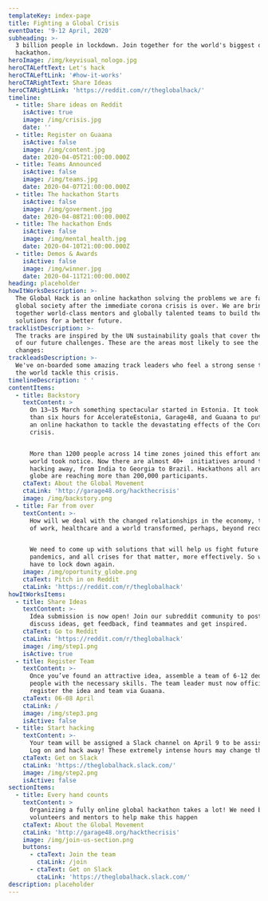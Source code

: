 ```yaml
---
templateKey: index-page
title: Fighting a Global Crisis
eventDate: '9-12 April, 2020'
subheading: >-
  3 billion people in lockdown. Join together for the world's biggest online
  hackathon.
heroImage: /img/keyvisual_nologo.jpg
heroCTALeftText: Let's hack
heroCTALeftLink: '#how-it-works'
heroCTARightText: Share Ideas
heroCTARightLink: 'https://reddit.com/r/theglobalhack/'
timeline:
  - title: Share ideas on Reddit
    isActive: true
    image: /img/crisis.jpg
    date: ''
  - title: Register on Guaana
    isActive: false
    image: /img/content.jpg
    date: 2020-04-05T21:00:00.000Z
  - title: Teams Announced
    isActive: false
    image: /img/teams.jpg
    date: 2020-04-07T21:00:00.000Z
  - title: The hackathon Starts
    isActive: false
    image: /img/goverment.jpg
    date: 2020-04-08T21:00:00.000Z
  - title: The hackathon Ends
    isActive: false
    image: /img/mental_health.jpg
    date: 2020-04-10T21:00:00.000Z
  - title: Demos & Awards
    isActive: false
    image: /img/winner.jpg
    date: 2020-04-11T21:00:00.000Z
heading: placeholder
howItWorksDescription: >-
  The Global Hack is an online hackathon solving the problems we are facing as a
  global society after the immediate corona crisis is over. We are bringing
  together world-class mentors and globally talented teams to build the
  solutions for a better future.
tracklistDescription: >-
  The tracks are inspired by the UN sustainability goals that cover the majority
  of our future challenges. These are the areas most likely to see the biggest
  changes:
trackleadsDescription: >-
  We've on-boarded some amazing track leaders who feel a strong sense to help
  the world tackle this crisis.
timelineDescription: ' '
contentItems:
  - title: Backstory
    textContent: >
      On 13–15 March something spectacular started in Estonia. It took fewer
      than six hours for AccelerateEstonia, Garage48, and Guaana to put together
      an online hackathon to tackle the devastating effects of the Coronavirus
      crisis. 


      More than 1200 people across 14 time zones joined this effort and the
      world took notice. Now there are almost 40+  initiatives around the globe
      hacking away, from India to Georgia to Brazil. Hackathons all around the
      globe are reaching more than 200,000 participants.
    ctaText: About the Global Movement
    ctaLink: 'http://garage48.org/hackthecrisis'
    image: /img/backstory.png
  - title: Far from over
    textContent: >-
      How will we deal with the changed relationships in the economy, the future
      of work, healthcare and a world transformed, perhaps, beyond recognition? 


      We need to come up with solutions that will help us fight future
      pandemics, and all crises for that matter, more effectively. So we never
      have to lock down again.
    image: /img/oportunity_globe.png
    ctaText: Pitch in on Reddit
    ctaLink: 'https://reddit.com/r/theglobalhack'
howItWorksItems:
  - title: Share Ideas
    textContent: >-
      Idea submission is now open! Join our subreddit community to post and
      discuss ideas, get feedback, find teammates and get inspired.
    ctaText: Go to Reddit
    ctaLink: 'https://reddit.com/r/theglobalhack'
    image: /img/step1.png
    isActive: true
  - title: Register Team
    textContent: >-
      Once you’ve found an attractive idea, assemble a team of 6-12 dedicated
      people with the necessary skills. The team leader must now officially
      register the idea and team via Guaana.
    ctaText: 06-08 April
    ctaLink: /
    image: /img/step3.png
    isActive: false
  - title: Start hacking
    textContent: >-
      Your team will be assigned a Slack channel on April 9 to be assisted via.
      Log on and hack away! These extremely intense hours may change the world!
    ctaText: Get on Slack
    ctaLink: 'https://theglobalhack.slack.com/'
    image: /img/step2.png
    isActive: false
sectionItems:
  - title: Every hand counts
    textContent: >
      Organizing a fully online global hackathon takes a lot! We need both
      volunteers and mentors to help make this happen
    ctaText: About the Global Movement
    ctaLink: 'http://garage48.org/hackthecrisis'
    image: /img/join-us-section.png
    buttons:
      - ctaText: Join the team
        ctaLink: /join
      - ctaText: Get on Slack
        ctaLink: 'https://theglobalhack.slack.com/'
description: placeholder
---
```

